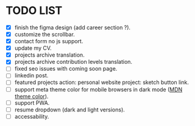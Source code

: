 # TODO LIST

- [X] finish the figma design (add career section ?).
- [X] customize the scrollbar.
- [X] contact form no js support.
- [X] update my CV.
- [X] projects archive translation.
- [X] projects archive contribution levels translation.
- [ ] fixed seo issues with coming soon page.
- [ ] linkedin post.
- [ ] featured projects action: personal website project: sketch button link. 
- [ ] support meta theme color for mobile browsers in dark mode ([MDN theme color](https://developer.mozilla.org/en-US/docs/Web/HTML/Element/meta/name/theme-color)).
- [ ] support PWA.
- [ ] resume dropdown (dark and light versions).
- [ ] accessability.
